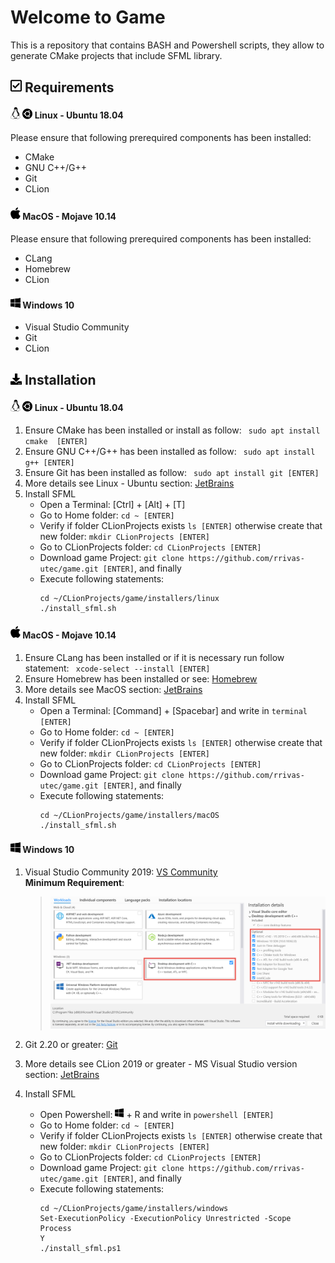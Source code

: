 # Welcome to Game
This is a repository that contains  BASH and Powershell scripts, they allow to generate CMake projects that include SFML library.

## <img src="./media/font_awesome/check-square-regular.svg" width="18"/> Requirements
#### <img src="./media/font_awesome/linux-brands.svg" width="16"/> <img src="./media/font_awesome/ubuntu-brands.svg" width="16"/> **Linux - Ubuntu 18.04**
Please ensure that following prerequired components has been installed:
* CMake
* GNU C++/G++
* Git
* CLion
#### <img src="./media/font_awesome/apple-brands.svg" width="16"/> **MacOS - Mojave 10.14**
Please ensure that following prerequired components has been installed:
* CLang
* Homebrew  
* CLion
#### <img src="./media/font_awesome/windows-brands.svg" width="16"/> **Windows 10**
* Visual Studio Community
* Git
* CLion
## <img src="./media/font_awesome/download-solid.svg" width="18"/> Installation

#### <img src="./media/font_awesome/linux-brands.svg" width="16"/> <img src="./media/font_awesome/ubuntu-brands.svg" width="16"/> **Linux - Ubuntu 18.04**
1. Ensure CMake has been installed or install as follow: `` sudo apt install cmake  [ENTER]``
2. Ensure GNU C++/G++ has been installed as follow: `` sudo apt install g++ [ENTER]``
3. Ensure Git has been installed as follow: `` sudo apt install git [ENTER]``
4. More details see Linux - Ubuntu section: [JetBrains](https://www.jetbrains.com/help/clion/installation-guide.html)
5. Install SFML
    * Open a Terminal: [Ctrl] + [Alt] + [T]
    * Go to Home folder: `` cd ~ [ENTER] ``
    * Verify if folder CLionProjects exists `` ls [ENTER] `` otherwise create that new folder: `` mkdir CLionProjects [ENTER] ``
    * Go to CLionProjects folder: `` cd CLionProjects [ENTER] ``
    * Download game Project: `` git clone https://github.com/rrivas-utec/game.git [ENTER] ``, and finally
    * Execute following statements:
      ```
      cd ~/CLionProjects/game/installers/linux
      ./install_sfml.sh
      ``` 
#### <img src="./media/font_awesome/apple-brands.svg" width="16"/> **MacOS - Mojave 10.14**
1. Ensure CLang has been installed or if it is necessary run follow statement: `` xcode-select --install [ENTER]``
2. Ensure Homebrew has been installed or see: [Homebrew](https://brew.sh)  
3. More details see MacOS section: [JetBrains](https://www.jetbrains.com/help/clion/installation-guide.html)
4. Install SFML
    * Open a Terminal: [Command] + [Spacebar] and write in `` terminal [ENTER] ``
    * Go to Home folder: `` cd ~ [ENTER] ``
    * Verify if folder CLionProjects exists `` ls [ENTER] `` otherwise create that new folder: `` mkdir CLionProjects [ENTER] ``
    * Go to CLionProjects folder: `` cd CLionProjects [ENTER] ``
    * Download game Project: `` git clone https://github.com/rrivas-utec/game.git [ENTER] ``, and finally
    * Execute following statements:
      ```
      cd ~/CLionProjects/game/installers/macOS
      ./install_sfml.sh
      ``` 
#### <img src="./media/font_awesome/windows-brands.svg" width="16"/> **Windows 10**
1. Visual Studio Community 2019: [VS Community](https://visualstudio.microsoft.com/vs/community/)  
   **__Minimum Requirement__**:   
   > <img src="./media/VSCommunity-minimum.png" width="750"/>
   
2. Git 2.20 or greater: [Git](https://git-scm.com/downloads)
3. More details see CLion 2019 or greater - MS Visual Studio version section: [JetBrains](https://www.jetbrains.com/help/clion/installation-guide.html)
4. Install SFML
    * Open Powershell: <img src="./media/font_awesome/windows-brands.svg" width="14"/> + R and write in `` powershell [ENTER] ``
    * Go to Home folder: `` cd ~ [ENTER] ``
    * Verify if folder CLionProjects exists `` ls [ENTER] `` otherwise create that new folder: `` mkdir CLionProjects [ENTER] ``
    * Go to CLionProjects folder: `` cd CLionProjects [ENTER] ``
    * Download game Project: `` git clone https://github.com/rrivas-utec/game.git [ENTER] ``, and finally
    * Execute following statements:
      ```
      cd ~/CLionProjects/game/installers/windows
      Set-ExecutionPolicy -ExecutionPolicy Unrestricted -Scope Process
      Y
      ./install_sfml.ps1
      ```
